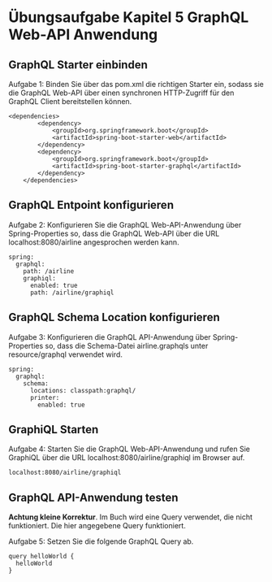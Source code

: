 # Übungsaufgabe Kapitel 5 GraphQL Web-API Anwendung  

## GraphQL Starter einbinden 

Aufgabe 1: Binden Sie über das pom.xml die richtigen Starter ein, sodass sie die GraphQL Web-API über einen synchronen HTTP-Zugriff für den GraphQL Client bereitstellen können.  

```
<dependencies>
		<dependency>
			<groupId>org.springframework.boot</groupId>
			<artifactId>spring-boot-starter-web</artifactId>
		</dependency>
		<dependency>
			<groupId>org.springframework.boot</groupId>
			<artifactId>spring-boot-starter-graphql</artifactId>
		</dependency>
	</dependencies>
```

## GraphQL Entpoint konfigurieren  
Aufgabe 2: Konfigurieren Sie die GraphQL Web-API-Anwendung über Spring-Properties so, dass die GraphQL Web-API über die URL localhost:8080/airline angesprochen werden kann. 

```
spring:
  graphql:
    path: /airline
    graphiql:
      enabled: true
      path: /airline/graphiql
```

## GraphQL Schema Location konfigurieren  
Aufgabe 3: Konfigurieren die GraphQL API-Anwendung über Spring-Properties so, dass die Schema-Datei airline.graphqls unter resource/graphql  verwendet wird. 

```
spring:
  graphql:
    schema:
      locations: classpath:graphql/
      printer:
        enabled: true
```

## GraphiQL Starten 
Aufgabe 4: Starten Sie die GraphQL Web-API-Anwendung und rufen Sie GraphiQL über die URL localhost:8080/airline/graphiql im Browser auf.

```
localhost:8080/airline/graphiql 
```

## GraphQL API-Anwendung testen 

**Achtung kleine Korrektur**. Im Buch wird eine Query verwendet, die nicht funktioniert. Die hier angegebene Query funktioniert. 


Aufgabe 5: Setzen Sie die folgende GraphQL Query ab. 

```
query helloWorld {
  helloWorld
}
```